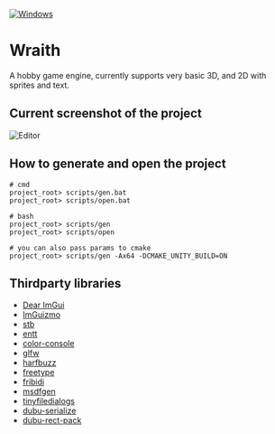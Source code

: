 [![Windows](https://github.com/KyaZero/Wraith/actions/workflows/windows.yml/badge.svg)](https://github.com/KyaZero/Wraith/actions/workflows/windows.yml)

# Wraith
A hobby game engine, currently supports very basic 3D, and 2D with sprites and text.

## Current screenshot of the project
![](https://i.imgur.com/heEW7pR.png "Editor")


## How to generate and open the project
```shell
# cmd
project_root> scripts/gen.bat
project_root> scripts/open.bat

# bash
project_root> scripts/gen
project_root> scripts/open

# you can also pass params to cmake
project_root> scripts/gen -Ax64 -DCMAKE_UNITY_BUILD=ON
```


## Thirdparty libraries
* [Dear ImGui](https://github.com/ocornut/imgui)
* [ImGuizmo](https://github.com/CedricGuillemet/ImGuizmo)
* [stb](https://github.com/nothings/stb#stb_libs)
* [entt](https://github.com/skypjack/entt)
* [color-console](https://github.com/imfl/color-console)
* [glfw](https://github.com/glfw/glfw)
* [harfbuzz](https://github.com/harfbuzz/harfbuzz)
* [freetype](https://github.com/freetype/freetype)
* [fribidi](https://github.com/fribidi/fribidi)
* [msdfgen](https://github.com/Chlumsky/msdfgen)
* [tinyfiledialogs](https://sourceforge.net/projects/tinyfiledialogs/)
* [dubu-serialize](https://github.com/Husenap/dubu-serialize)
* [dubu-rect-pack](https://github.com/Husenap/dubu-rect-pack)
